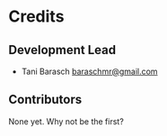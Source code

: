 # Credits


## Development Lead

* Tani Barasch <baraschmr@gmail.com>

## Contributors

None yet. Why not be the first?
